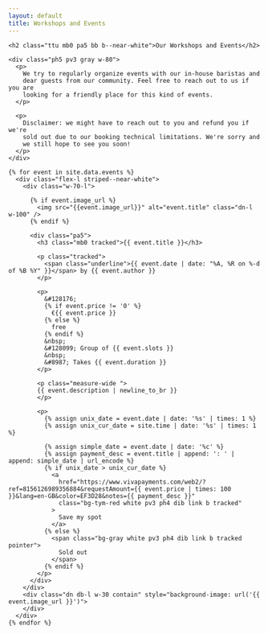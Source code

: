 ```yaml
---
layout: default
title: Workshops and Events
---
```


<div class="">
  <div class="black lh-copy w-100 mt5">

    <h2 class="ttu mb0 pa5 bb b--near-white">Our Workshops and Events</h2>

    <div class="ph5 pv3 gray w-80">
      <p>
        We try to regularly organize events with our in-house baristas and
        dear guests from our community. Feel free to reach out to us if you are
        looking for a friendly place for this kind of events.
      </p>

      <p>
        Disclaimer: we might have to reach out to you and refund you if we're
        sold out due to our booking technical limitations. We're sorry and
        we still hope to see you soon!
      </p>
    </div>

    {% for event in site.data.events %}
      <div class="flex-l striped--near-white">
        <div class="w-70-l">

          {% if event.image_url %}
            <img src="{{event.image_url}}" alt="event.title" class="dn-l w-100" />
          {% endif %}

          <div class="pa5">
            <h3 class="mb0 tracked">{{ event.title }}</h3>

            <p class="tracked">
              <span class="underline">{{ event.date | date: "%A, %R on %-d of %B %Y" }}</span> by {{ event.author }}
            </p>

            <p>
              &#128176;
              {% if event.price != '0' %}
                €{{ event.price }}
              {% else %}
                free
              {% endif %}
              &nbsp;
              &#128099; Group of {{ event.slots }}
              &nbsp;
              &#8987; Takes {{ event.duration }}
            </p>

            <p class="measure-wide ">
            {{ event.description | newline_to_br }}
            </p>

            <p>
              {% assign unix_date = event.date | date: '%s' | times: 1 %}
              {% assign unix_cur_date = site.time | date: '%s' | times: 1 %}

              {% assign simple_date = event.date | date: '%c' %}
              {% assign payment_desc = event.title | append: ': ' | append: simple_date | url_encode %}
              {% if unix_date > unix_cur_date %}
                <a
                  href="https://www.vivapayments.com/web2/?ref=8156126989356884&requestAmount={{ event.price | times: 100 }}&lang=en-GB&color=EF3D28&notes={{ payment_desc }}"
                  class="bg-tym-red white pv3 ph4 dib link b tracked"
                >
                  Save my spot
                </a>
              {% else %}
                <span class="bg-gray white pv3 ph4 dib link b tracked pointer">
                  Sold out
                </span>
              {% endif %}
            </p>
          </div>
        </div>
        <div class="dn db-l w-30 contain" style="background-image: url('{{ event.image_url }}')">
        </div>
      </div>
    {% endfor %}
  </div>
</div>
